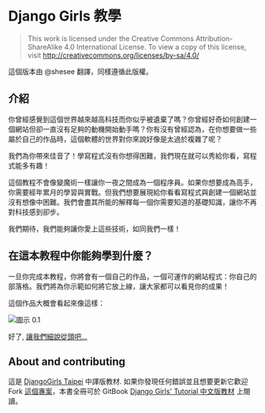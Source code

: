 # Django Girls 教學

> This work is licensed under the Creative Commons Attribution-ShareAlike 4.0
International License. To view a copy of this license, visit
http://creativecommons.org/licenses/by-sa/4.0/

這個版本由 @shesee 翻譯，同樣遵循此版權。


## 介紹

你曾經感覺到這個世界越來越高科技而你似乎被遺棄了嗎？你曾經好奇如何創建一個網站但卻一直沒有足夠的動機開始動手嗎？你有沒有曾經認為，在你想要做一些屬於自己的作品時，這個軟體的世界對你來說好像是太過於複雜了呢？

我們為你帶來佳音了！學寫程式沒有你想得困難，我們現在就可以秀給你看，寫程式能多有趣！

這個教程不會像變魔術一樣讓你一夜之間成為一個程序員。如果你想要成為高手，你需要經年累月的學習與實戰。但我們想要展現給你看看寫程式與創建一個網站並沒有想像中困難。我們會盡其所能的解釋每一個你需要知道的基礎知識，讓你不再對科技感到卻步。

我們期待，我們能夠讓你愛上這些技術，如同我們一樣！


## 在這本教程中你能夠學到什麼？

一旦你完成本教程，你將會有一個自己的作品，一個可運作的網站程式：你自己的部落格。我們將為你示範如何將它放上線，讓大家都可以看見你的成果！

這個作品大概會看起來像這樣：

![圖示 0.1](images/application.png)

好了, [讓我們細說從頭吧...](how_internet_works/README.md)


## About and contributing

這是 [DjangoGirls Taipei](http://djangogirls.org/taipei) 中譯版教材. 如果你發現任何錯誤並且想要更新它歡迎 Fork [這個專案](http://github.com/carolhsu/tutorial)，本書全冊可於 GitBook [Django Girls' Tutorial 中文版教材](http://djangogirls.org/taipei) 上閱讀。

